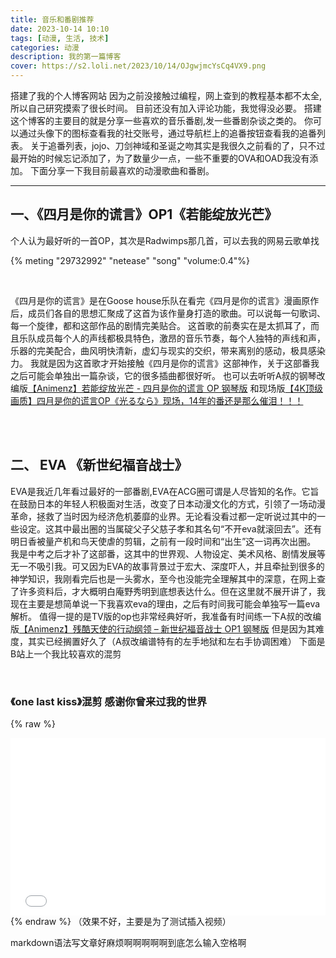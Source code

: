 ```yaml
---
title: 音乐和番剧推荐
date: 2023-10-14 10:10 
tags: [动漫, 生活, 技术]
categories: 动漫
description: 我的第一篇博客
cover: https://s2.loli.net/2023/10/14/OJgwjmcYsCq4VX9.png
---
```


搭建了我的个人博客网站
因为之前没接触过编程，网上查到的教程基本都不太全,所以自己研究摸索了很长时间。
目前还没有加入评论功能，我觉得没必要。
搭建这个博客的主要目的就是分享一些喜欢的音乐番剧,发一些番剧杂谈之类的。
你可以通过头像下的图标查看我的社交账号，通过导航栏上的追番按钮查看我的追番列表。
关于追番列表，jojo、刀剑神域和圣诞之吻其实是我很久之前看的了，只不过最开始的时候忘记添加了，为了数量少一点，一些不重要的OVA和OAD我没有添加。
下面分享一下我目前最喜欢的动漫歌曲和番剧。

***

## 一、《四月是你的谎言》OP1《若能绽放光芒》  

个人认为最好听的一首OP，其次是Radwimps那几首，可以去我的网易云歌单找

{% meting "29732992" "netease" "song" "volume:0.4"%}  

<br/>

《四月是你的谎言》是在Goose house乐队在看完《四月是你的谎言》漫画原作后，成员们各自的思想汇聚成了这首为该作量身打造的歌曲。可以说每一句歌词、每一个旋律，都和这部作品的剧情完美贴合。
这首歌的前奏实在是太抓耳了，而且乐队成员每个人的声线都极具特色，激昂的音乐节奏，每个人独特的声线和声，乐器的完美配合，曲风明快清新，虚幻与现实的交织，带来离别的感动，极具感染力。
我就是因为这首歌才开始接触《四月是你的谎言》这部神作，关于这部番我之后可能会单独出一篇杂谈，它的很多插曲都很好听。
也可以去听听A叔的钢琴改编版[【Animenz】若能绽放光芒 - 四月是你的谎言 OP 钢琴版](https://www.bilibili.com/video/BV1Px411N79a)
和现场版[【4K顶级画质】四月是你的谎言OP《光るなら》现场，14年的番还是那么催泪！！！](https://www.bilibili.com/video/BV1KN411C7zT)

<br/><br/>

## 二、 EVA 《新世纪福音战士》

EVA是我近几年看过最好的一部番剧,EVA在ACG圈可谓是人尽皆知的名作。它旨在鼓励日本的年轻人积极面对生活，改变了日本动漫文化的方式，引领了一场动漫革命，拯救了当时因为经济危机萎靡的业界。无论看没看过都一定听说过其中的一些设定。这其中最出圈的当属碇父子父慈子孝和其名句“不开eva就滚回去”。还有明日香被量产机和鸟天使虐的剪辑，之前有一段时间和“出生”这一词再次出圈。
我是中考之后才补了这部番，这其中的世界观、人物设定、美术风格、剧情发展等无一不吸引我。可又因为EVA的故事背景过于宏大、深度吓人，并且牵扯到很多的神学知识，我刚看完后也是一头雾水，至今也没能完全理解其中的深意，在网上查了许多资料后，才大概明白庵野秀明到底想表达什么。但在这里就不展开讲了，我现在主要是想简单说一下我喜欢eva的理由，之后有时间我可能会单独写一篇eva解析。
值得一提的是TV版的op也非常经典好听，我准备有时间练一下A叔的改编版[【Animenz】残酷天使的行动纲领 – 新世纪福音战士 OP1 钢琴版](https://www.bilibili.com/video/BV1MK411s7Xt)
但是因为其难度，其实已经搁置好久了（A叔改编谱特有的左手地狱和左右手协调困难）
下面是B站上一个我比较喜欢的混剪

<br/>

### 《one last kiss》混剪 感谢你曾来过我的世界
{% raw %}
<div style="position: relative; width: 100%; height: 0; padding-bottom: 56.25%;">
<iframe src="//player.bilibili.com/player.html?bvid=BV1254y187SE" scrolling="no" border="0" frameborder="no" framespacing="0" allowfullscreen="true" style="position: absolute; width: 100%; height: 100%; Left: 0; top: 0;" ></iframe></div>
{% endraw %}
（效果不好，主要是为了测试插入视频）

<br/>

markdown语法写文章好麻烦啊啊啊啊啊到底怎么输入空格啊




